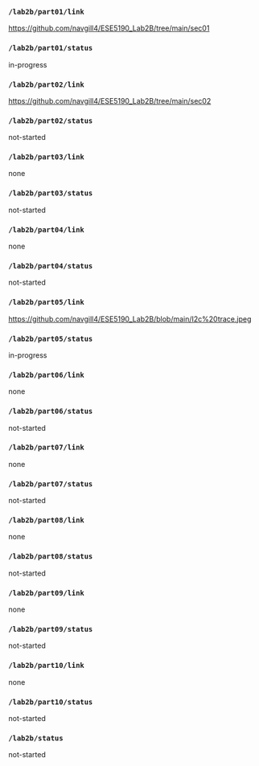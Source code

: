 ### `/lab2b/part01/link`
https://github.com/navgill4/ESE5190_Lab2B/tree/main/sec01
### `/lab2b/part01/status`
in-progress
### `/lab2b/part02/link`
https://github.com/navgill4/ESE5190_Lab2B/tree/main/sec02
### `/lab2b/part02/status`
not-started
### `/lab2b/part03/link`
none
### `/lab2b/part03/status`
not-started
### `/lab2b/part04/link`
none
### `/lab2b/part04/status`
not-started
### `/lab2b/part05/link`
https://github.com/navgill4/ESE5190_Lab2B/blob/main/I2c%20trace.jpeg
### `/lab2b/part05/status`
in-progress
### `/lab2b/part06/link`
none
### `/lab2b/part06/status`
not-started
### `/lab2b/part07/link`
none
### `/lab2b/part07/status`
not-started
### `/lab2b/part08/link`
none
### `/lab2b/part08/status`
not-started
### `/lab2b/part09/link`
none
### `/lab2b/part09/status`
not-started
### `/lab2b/part10/link`
none
### `/lab2b/part10/status`
not-started
### `/lab2b/status`
not-started

